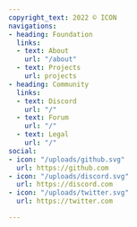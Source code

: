 ```yaml
---
copyright_text: 2022 © ICON
navigations:
- heading: Foundation
  links:
  - text: About
    url: "/about"
  - text: Projects
    url: projects
- heading: Community
  links:
  - text: Discord
    url: "/"
  - text: Forum
    url: "/"
  - text: Legal
    url: "/"
social:
- icon: "/uploads/github.svg"
  url: https://github.com
- icon: "/uploads/discord.svg"
  url: https://discord.com
- icon: "/uploads/twitter.svg"
  url: https://twitter.com

---
```


